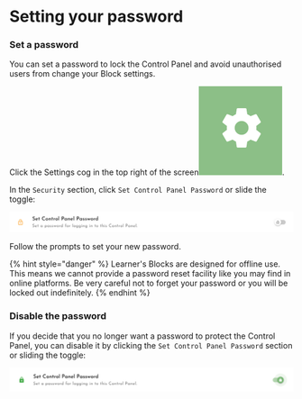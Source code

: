 # Setting your password

### Set a password

You can set a password to lock the Control Panel and avoid unauthorised users from change your Block settings. 

Click the Settings cog in the top right of the screen![](../.gitbook/assets/screenshot-2021-03-23-at-13.23.52%20%281%29.png).

In the `Security` section, click `Set Control Panel Password` or slide the toggle:

![](../.gitbook/assets/screenshot-2021-09-19-at-18.26.58.png)

Follow the prompts to set your new password. 

{% hint style="danger" %}
Learner's Blocks are designed for offline use. This means we cannot provide a password reset facility like you may find in online platforms. Be very careful not to forget your password or you will be locked out indefinitely. 
{% endhint %}

### Disable the password

If you decide that you no longer want a password to protect the Control Panel, you can disable it by clicking the `Set Control Panel Password` section or sliding the toggle:

![](../.gitbook/assets/screenshot-2021-09-19-at-18.30.35.png)

